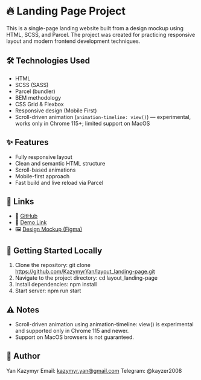 # 🔥 Landing Page Project

This is a single-page landing website built from a design mockup using HTML, SCSS, and Parcel.
The project was created for practicing responsive layout and modern frontend development techniques.

## 🛠️ Technologies Used

- HTML
- SCSS (SASS)
- Parcel (bundler)
- BEM methodology
- CSS Grid & Flexbox
- Responsive design (Mobile First)
- Scroll-driven animation (`animation-timeline: view()`) — experimental, works only in Chrome 115+; limited support on MacOS

## ✨ Features

- Fully responsive layout
- Clean and semantic HTML structure
- Scroll-based animations
- Mobile-first approach
- Fast build and live reload via Parcel

## 🔗 Links

- 📌 [GitHub](https://github.com/KazymyrYan/layout_landing-page)
- 🧪 [Demo Link](https://KazymyrYan.github.io/layout_landing-page)
- 🖼️ [Design Mockup (Figma)](https://www.figma.com/design/DtkQmQ797hk0nI4KfMi2Uq/BOSE-New-Version?node-id=6817-212&t=i3oTocf8RP9zdfnx-0)

## 🚀 Getting Started Locally
1. Clone the repository:
    git clone https://github.com/KazymyrYan/layout_landing-page.git
2. Navigate to the project directory:
    cd layout_landing-page
3. Install dependencies:
    npm install
4. Start server:
    npm run start

## ⚠️ Notes
- Scroll-driven animation using animation-timeline: view() is experimental and supported only in Chrome 115 and newer.
- Support on MacOS browsers is not guaranteed.

## 👤 Author
Yan Kazymyr
Email: kazymyr.yan@gmail.com
Telegram: @kayzer2008

